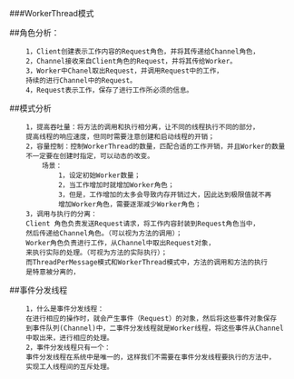 ###WorkerThread模式

   ##角色分析：

        1，Client创建表示工作内容的Request角色，并将其传递给Channel角色，
        2，Channel接收来自Client角色的Request，并将其传给Worker。
        3，Worker中Chanel取出Request，并调用Request中的工作，
        持续的进行Channel中的Request。
        4，Request表示工作，保存了进行工作所必须的信息。


   ##模式分析

        1，提高吞吐量：将方法的调用和执行相分离，让不同的线程执行不同的部分，
        提高线程的响应速度，但同时需要注意创建和启动线程的开销；
        2，容量控制：控制WorkerThread的数量，匹配合适的工作开销，并且Worker的数量
        不一定要在创建时指定，可以动态的改变。
            场景：
                1，设定初始Worker数量；
                2，当工作增加时就增加Worker角色；
                3，但是，工作增加的太多会导致内存开销过大，因此达到极限值就不再
                增加Worker角色，需要逐渐减少Worker角色；
        3，调用与执行的分离：
        Client 角色负责发送Request请求，将工作内容封装到Request角色当中，
        然后传递给Channel角色。（可以视为方法的调用）；
        Worker角色负责进行工作，从Channel中取出Request对象，
        来执行实际的处理。（可视为方法的实际执行）；
        而ThreadPerMessage模式和WorkerThread模式中，方法的调用和方法的执行
        是特意被分离的，

   ##事件分发线程

        1，什么是事件分发线程：
        在进行相应的操作时，就会产生事件（Request）的对象，然后将这些事件对象保存
        到事件队列(Channel)中，二事件分发线程就是Worker线程，将这些事件从Channel
        中取出来，进行相应的处理。
        2，事件分发线程只有一个：
        事件分发线程在系统中是唯一的，这样我们不需要在事件分发线程要执行的方法中，
        实现工人线程间的互斥处理。

